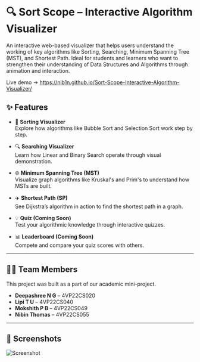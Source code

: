 # 🔍 Sort Scope – Interactive Algorithm Visualizer

An interactive web-based visualizer that helps users understand the working of key algorithms like Sorting, Searching, Minimum Spanning Tree (MST), and Shortest Path. Ideal for students and learners who want to strengthen their understanding of Data Structures and Algorithms through animation and interaction.

Live demo -> https://nib1n.github.io/Sort-Scope-Interactive-Algorithm-Visualizer/

## ✨ Features

- 📶 **Sorting Visualizer**  
  Explore how algorithms like Bubble Sort and Selection Sort work step by step.

- 🔍 **Searching Visualizer**  
  Learn how Linear and Binary Search operate through visual demonstration.

- 🌐 **Minimum Spanning Tree (MST)**  
  Visualize graph algorithms like Kruskal's and Prim's to understand how MSTs are built.

- ✈️ **Shortest Path (SP)**  
  See Dijkstra’s algorithm in action to find the shortest path in a graph.

- 💡 **Quiz (Coming Soon)**  
  Test your algorithmic knowledge through interactive quizzes.

- 📊 **Leaderboard (Coming Soon)**  
  Compete and compare your quiz scores with others.

---

## 👨‍💻 Team Members

This project was built as a part of our academic mini-project.

- **Deepashree N G** – 4VP22CS020  
- **Lipi T U** – 4VP22CS040  
- **Mokshith P B** – 4VP22CS049  
- **Nibin Thomas** – 4VP22CS055  

---

## 📸 Screenshots

![Screenshot](https://github.com/user-attachments/assets/1a39de4c-5fee-455f-883a-db221935dd87)

